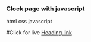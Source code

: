 ### Clock page with javascript

html
css
javascript

#Click for live [Heading link](https://compassionate-hodgkin-cb7f44.netlify.app/")
